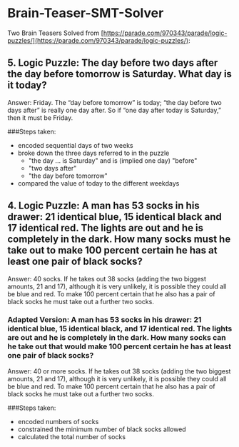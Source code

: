 # Brain-Teaser-SMT-Solver

Two Brain Teasers Solved from [https://parade.com/970343/parade/logic-puzzles/](https://parade.com/970343/parade/logic-puzzles/): 


## 5. Logic Puzzle: The day before two days after the day before tomorrow is Saturday. What day is it today?

Answer: Friday. The “day before tomorrow” is today; “the day before two days after” is really one day after. So if “one day after today is Saturday,” then it must be Friday.

###Steps taken:
* encoded sequential days of two weeks
* broke down the three days referred to in the puzzle
    - "the day ... is Saturday" and is (implied one day) "before"
    - "two days after"
    - "the day before tomorrow"
* compared the value of today to the different weekdays



## 4. Logic Puzzle: A man has 53 socks in his drawer: 21 identical blue, 15 identical black and 17 identical red. The lights are out and he is completely in the dark. How many socks must he take out to make 100 percent certain he has at least one pair of black socks?

Answer: 40 socks. If he takes out 38 socks (adding the two biggest amounts, 21 and 17), although it is very unlikely, it is possible they could all be blue and red. To make 100 percent certain that he also has a pair of black socks he must take out a further two socks.

### Adapted Version: A man has 53 socks in his drawer: 21 identical blue, 15 identical black, and 17 identical red. The lights are out and he is completely in the dark. How many socks can he take out that would make 100 percent certain he has at least one pair of black socks?

Answer: 40 or more socks. If he takes out 38 socks (adding the two biggest amounts, 21 and 17), although it is very unlikely, it is possible they could all be blue and red. To make 100 percent certain that he also has a pair of black socks he must take out a further two socks.


###Steps taken:
* encoded numbers of socks
* constrained the minimum number of black socks allowed
* calculated the total number of socks

